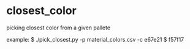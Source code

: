 # closest_color
picking closest color from a given pallete

example:
$ ./pick_closest.py -p material_colors.csv -c e67e21
$ f57f17
